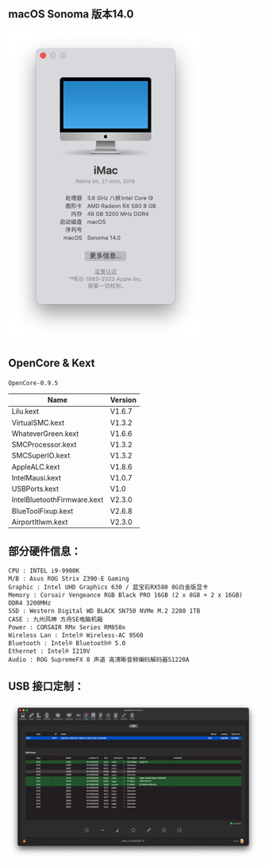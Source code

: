 ## macOS Sonoma 版本14.0

![about](assets/about_14.0.png)

## OpenCore & Kext

`OpenCore-0.9.5`

 | Name | Version |
 | ------ |----- |
 | Lilu.kext | V1.6.7 |
 | VirtualSMC.kext | V1.3.2 |
 | WhateverGreen.kext | V1.6.6 |
 | SMCProcessor.kext | V1.3.2 | 
 | SMCSuperIO.kext | V1.3.2 | 
 | AppleALC.kext | V1.8.6 |
 | IntelMausi.kext | V1.0.7 | 
 | USBPorts.kext | V1.0 | 
 | IntelBluetoothFirmware.kext | V2.3.0 |
 | BlueToolFixup.kext | V2.6.8 |
 | AirportItlwm.kext | V2.3.0 | 


## 部分硬件信息：

```properties
CPU : INTEL i9-9900K
M/B : Asus ROG Strix Z390-E Gaming
Graphic : Intel UHD Graphics 630 / 蓝宝石RX580 8G白金版显卡
Memory : Corsair Vengeance RGB Black PRO 16GB (2 x 8GB + 2 x 16GB) DDR4 3200MHz
SSD : Western Digital WD BLACK SN750 NVMe M.2 2280 1TB
CASE : 九州风神 方舟SE电脑机箱
Power : CORSAIR RMx Series RM850x
Wireless Lan : Intel® Wireless-AC 9560
Bluetooth : Intel® Bluetooth® 5.0
Ethernet : Intel® I219V
Audio : ROG SupremeFX 8 声道 高清晰音频编码解码器S1220A
```

## USB 接口定制：

![usb](assets/usb.png)


